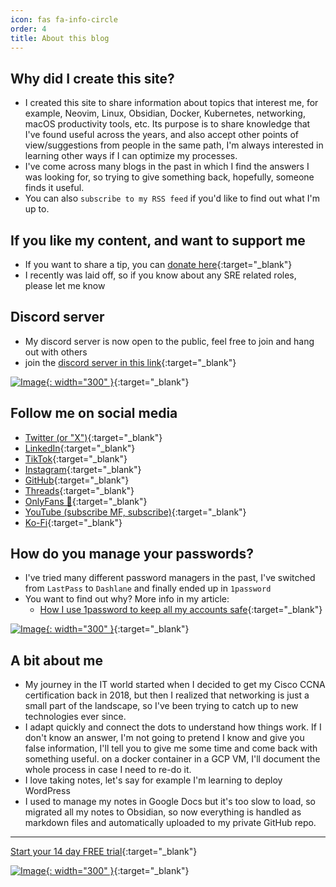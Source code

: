 ```yaml
---
icon: fas fa-info-circle
order: 4
title: About this blog
---
```


## Why did I create this site?

- I created this site to share information about topics that interest me, for
  example, Neovim, Linux, Obsidian, Docker, Kubernetes, networking, macOS
  productivity tools, etc. Its purpose is to share knowledge that I've found
  useful across the years, and also accept other points of view/suggestions from
  people in the same path, I'm always interested in learning other ways if I can
  optimize my processes.
- I've come across many blogs in the past in which I find the answers I was
  looking for, so trying to give something back, hopefully, someone finds it
  useful.
- You can also `subscribe to my RSS feed` if you'd like to find out what I'm up
  to.

## If you like my content, and want to support me

- If you want to share a tip, you can
  [donate here](https://ko-fi.com/linkarzu/goal?g=6){:target="\_blank"}
- I recently was laid off, so if you know about any SRE related roles, please
  let me know

## Discord server

- My discord server is now open to the public, feel free to join and hang out
  with others
- join the
  [discord server in this link](https://discord.gg/NgqMgwwtMH){:target="\_blank"}

[![Image](./../assets/img/imgs/250210-discord-free.avif){: width="300" }](https://discord.gg/NgqMgwwtMH){:target="\_blank"}

## Follow me on social media

- [Twitter (or "X")](https://x.com/link_arzu){:target="\_blank"}
- [LinkedIn](https://www.linkedin.com/in/christianarzu){:target="\_blank"}
- [TikTok](https://www.tiktok.com/@linkarzu){:target="\_blank"}
- [Instagram](https://www.instagram.com/link_arzu){:target="\_blank"}
- [GitHub](https://github.com/linkarzu){:target="\_blank"}
- [Threads](https://www.threads.net/@link_arzu){:target="\_blank"}
- [OnlyFans 🍆](https://linkarzu.com/assets/img/imgs/250126-whyugae.avif){:target="\_blank"}
- [YouTube (subscribe MF, subscribe)](https://www.youtube.com/@linkarzu){:target="\_blank"}
- [Ko-Fi](https://ko-fi.com/linkarzu/goal?g=6){:target="\_blank"}

## How do you manage your passwords?

- I've tried many different password managers in the past, I've switched from
  `LastPass` to `Dashlane` and finally ended up in `1password`
- You want to find out why? More info in my article:
  - [How I use 1password to keep all my accounts safe](https://linkarzu.com/posts/1password/1password/){:target="\_blank"}

[![Image](../../assets/img/imgs/250124-1password-banner.avif){: width="300" }](https://www.dpbolvw.net/click-101327218-15917064){:target="\_blank"}

## A bit about me

- My journey in the IT world started when I decided to get my Cisco CCNA
  certification back in 2018, but then I realized that networking is just a
  small part of the landscape, so I've been trying to catch up to new
  technologies ever since.
- I adapt quickly and connect the dots to understand how things work. If I don't
  know an answer, I'm not going to pretend I know and give you false
  information, I'll tell you to give me some time and come back with something
  useful. on a docker container in a GCP VM, I'll document the whole process in
  case I need to re-do it.
- I love taking notes, let's say for example I'm learning to deploy WordPress
- I used to manage my notes in Google Docs but it's too slow to load, so
  migrated all my notes to Obsidian, so now everything is handled as markdown
  files and automatically uploaded to my private GitHub repo.

---

[Start your 14 day FREE trial](https://www.dpbolvw.net/click-101327218-15917064){:target="\_blank"}

[![Image](../assets/img/imgs/250124-1password-banner-bottom.avif){: width="300" }](https://www.dpbolvw.net/click-101327218-15917064){:target="\_blank"}
